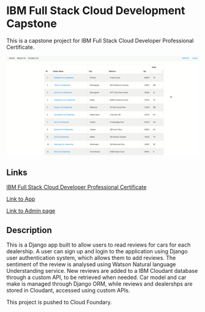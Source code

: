 # IBM Full Stack Cloud Development Capstone

This is a capstone project for IBM Full Stack Cloud Developer Professional Certificate.

![screenshot](https://github.com/wxo15/IBM-Full-Stack-Development-Capstone/blob/master/how-it-works.gif)

## Links
[IBM Full Stack Cloud Developer Professional Certificate](https://www.coursera.org/professional-certificates/ibm-full-stack-cloud-developer)

[Link to App](http://dealerreiew-707.us-south.cf.appdomain.cloud/djangoapp)

[Link to Admin page](http://dealerreiew-707.us-south.cf.appdomain.cloud/admin)

## Description
This is a Django app built to allow users to read reviews for cars for each dealership. A user can sign up and login to the application using Django user authentication system, which allows them to add reviews. The sentiment of the review is analysed using Watson Natural language Understanding service. New reviews are added to a IBM Cloudant database through a custom API, to be retrieved when needed. Car model and car make is managed through Django ORM, while reviews and dealershps are stored in Cloudant, accessed using custom APIs.

This project is pushed to Cloud Foundary.
